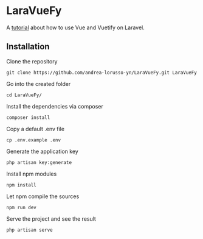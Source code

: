 # LaraVueFy

A [tutorial](TUTORIAL.md) about how to use Vue and Vuetify on Laravel.

## Installation

Clone the repository

	git clone https://github.com/andrea-lorusso-yn/LaraVueFy.git LaraVueFy
	
Go into the created folder

	cd LaraVueFy/

Install the dependencies via composer

	composer install
	
Copy a default .env file

	cp .env.example .env

Generate the application key

	php artisan key:generate

Install npm modules

	npm install
	
Let npm compile the sources

	npm run dev

Serve the project and see the result

	php artisan serve 
